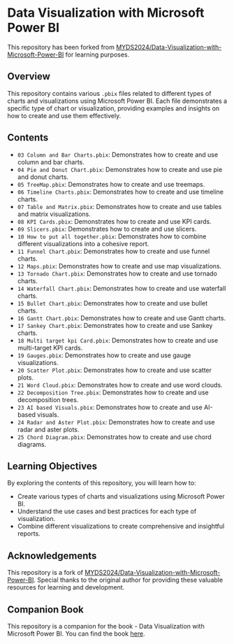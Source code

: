 # Data Visualization with Microsoft Power BI

This repository has been forked from [MYDS2024/Data-Visualization-with-Microsoft-Power-BI](https://github.com/MYDS2024/Data-Visualization-with-Microsoft-Power-BI) for learning purposes.

## Overview

This repository contains various `.pbix` files related to different types of charts and visualizations using Microsoft Power BI. Each file demonstrates a specific type of chart or visualization, providing examples and insights on how to create and use them effectively.

## Contents

- `03 Column and Bar Charts.pbix`: Demonstrates how to create and use column and bar charts.
- `04 Pie and Donut Chart.pbix`: Demonstrates how to create and use pie and donut charts.
- `05 TreeMap.pbix`: Demonstrates how to create and use treemaps.
- `06 Timeline Charts.pbix`: Demonstrates how to create and use timeline charts.
- `07 Table and Matrix.pbix`: Demonstrates how to create and use tables and matrix visualizations.
- `08 KPI Cards.pbix`: Demonstrates how to create and use KPI cards.
- `09 Slicers.pbix`: Demonstrates how to create and use slicers.
- `10 How to put all together.pbix`: Demonstrates how to combine different visualizations into a cohesive report.
- `11 Funnel Chart.pbix`: Demonstrates how to create and use funnel charts.
- `12 Maps.pbix`: Demonstrates how to create and use map visualizations.
- `13 Tornado Chart.pbix`: Demonstrates how to create and use tornado charts.
- `14 Waterfall Chart.pbix`: Demonstrates how to create and use waterfall charts.
- `15 Bullet Chart.pbix`: Demonstrates how to create and use bullet charts.
- `16 Gantt Chart.pbix`: Demonstrates how to create and use Gantt charts.
- `17 Sankey Chart.pbix`: Demonstrates how to create and use Sankey charts.
- `18 Multi target kpi Card.pbix`: Demonstrates how to create and use multi-target KPI cards.
- `19 Gauges.pbix`: Demonstrates how to create and use gauge visualizations.
- `20 Scatter Plot.pbix`: Demonstrates how to create and use scatter plots.
- `21 Word Cloud.pbix`: Demonstrates how to create and use word clouds.
- `22 Decomposition Tree.pbix`: Demonstrates how to create and use decomposition trees.
- `23 AI based Visuals.pbix`: Demonstrates how to create and use AI-based visuals.
- `24 Radar and Aster Plot.pbix`: Demonstrates how to create and use radar and aster plots.
- `25 Chord Diagram.pbix`: Demonstrates how to create and use chord diagrams.

## Learning Objectives

By exploring the contents of this repository, you will learn how to:

- Create various types of charts and visualizations using Microsoft Power BI.
- Understand the use cases and best practices for each type of visualization.
- Combine different visualizations to create comprehensive and insightful reports.

## Acknowledgements

This repository is a fork of [MYDS2024/Data-Visualization-with-Microsoft-Power-BI](https://github.com/MYDS2024/Data-Visualization-with-Microsoft-Power-BI). Special thanks to the original author for providing these valuable resources for learning and development.

## Companion Book

This repository is a companion for the book - Data Visualization with Microsoft Power BI. You can find the book [here](https://www.oreilly.com/library/view/data-visualization-with/9781098152772/).
